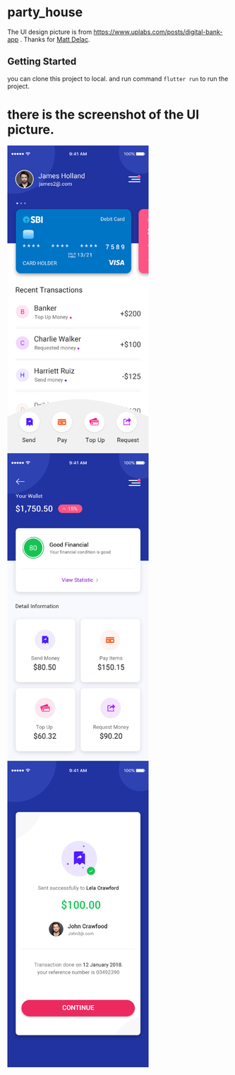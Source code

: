 # party_house
The UI design picture is from https://www.uplabs.com/posts/digital-bank-app . 
Thanks for [Matt Delac](https://www.uplabs.com/matt "Matt Delac").

## Getting Started
you can clone this project to local. and run command ```flutter run``` to run the project. 

there is the screenshot of the UI picture.
==
<img src="/Home.jpg" width="320"/>
<img src="/Good-Financial.jpg" width="320"/>
<img src="/Continue.jpg" width="320"/>
